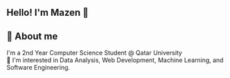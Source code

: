 ## Hello! I'm Mazen 👋
💫 About me
---
I'm a 2nd Year Computer Science Student @ Qatar University  
💬 I'm interested in Data Analysis, Web Development, Machine Learning, and Software Engineering.

<!--
**mazenayyad/mazenayyad** is a ✨ _special_ ✨ repository because its `README.md` (this file) appears on your GitHub profile.

Here are some ideas to get you started:

- 🔭 I’m currently working on ...
- 🌱 I’m currently learning ...
- 👯 I’m looking to collaborate on ...
- 🤔 I’m looking for help with ...
- 💬 Ask me about ...
- 📫 How to reach me: ...
- 😄 Pronouns: ...
- ⚡ Fun fact: ...
-->
